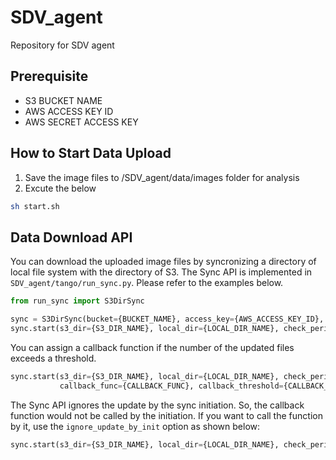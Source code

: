 # SDV_agent
Repository for SDV agent


Prerequisite
---
- S3 BUCKET NAME
- AWS ACCESS KEY ID
- AWS SECRET ACCESS KEY

How to Start Data Upload
---
1. Save the image files to /SDV_agent/data/images folder for analysis
2. Excute the below
```sh
sh start.sh
```

Data Download API
---
You can download the uploaded image files by syncronizing a directory of local file system with the directory of S3.
The Sync API is implemented in `SDV_agent/tango/run_sync.py`.
Please refer to the examples below.

```python
from run_sync import S3DirSync

sync = S3DirSync(bucket={BUCKET_NAME}, access_key={AWS_ACCESS_KEY_ID}, secret_key={AWS_SECRET_ACCESS_KEY})
sync.start(s3_dir={S3_DIR_NAME}, local_dir={LOCAL_DIR_NAME}, check_period={SYNC_PERIOD_TIME})
```

You can assign a callback function if the number of the updated files exceeds a threshold.
```python
sync.start(s3_dir={S3_DIR_NAME}, local_dir={LOCAL_DIR_NAME}, check_period={SYNC_PERIOD_TIME}, \
           callback_func={CALLBACK_FUNC}, callback_threshold={CALLBACK_THRESHOLD})
```

The Sync API ignores the update by the sync initiation. 
So, the callback function would not be called by the initiation. 
If you want to call the function by it, use the `ignore_update_by_init` option as shown below:
```python
sync.start(s3_dir={S3_DIR_NAME}, local_dir={LOCAL_DIR_NAME}, check_period={SYNC_PERIOD_TIME}, ignore_update_by_init=False)
```



